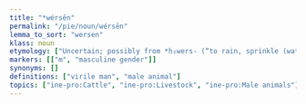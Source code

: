 ```yaml
---
title: "*wérsēn"
permalink: "/pie/noun/wérsēn"
lemma_to_sort: "wersen"
klass: noun
etymology: ["Uncertain; possibly from *h₂wers- (“to rain, sprinkle (water, urine, semen)”), or perhaps from *wers- (“to rise (up)”),  +‎ *-ḗn."]
markers: [["m", "masculine gender"]]
synonyms: []
definitions: ["virile man", "male animal"]
topics: ["ine-pro:Cattle", "ine-pro:Livestock", "ine-pro:Male animals"]
---
```

